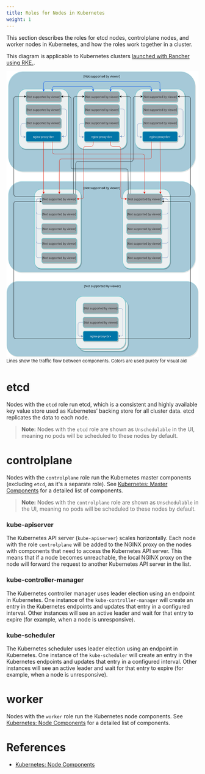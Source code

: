 ```yaml
---
title: Roles for Nodes in Kubernetes
weight: 1
---
```


This section describes the roles for etcd nodes, controlplane nodes, and worker nodes in Kubernetes, and how the roles work together in a cluster.

This diagram is applicable to Kubernetes clusters [launched with Rancher using RKE.]({{<baseurl>}}/rancher/v2.6/en/cluster-provisioning/rke-clusters/).

![Cluster diagram](./assets/img/rancher/clusterdiagram.svg)<br/>
<sup>Lines show the traffic flow between components. Colors are used purely for visual aid</sup>

# etcd

Nodes with the `etcd` role run etcd, which is a consistent and highly available key value store used as Kubernetes’ backing store for all cluster data. etcd replicates the data to each node.

>**Note:** Nodes with the `etcd` role are shown as `Unschedulable` in the UI, meaning no pods will be scheduled to these nodes by default.

# controlplane

Nodes with the `controlplane` role run the Kubernetes master components (excluding `etcd`, as it's a separate role). See [Kubernetes: Master Components](https://kubernetes.io/docs/concepts/overview/components/#master-components) for a detailed list of components.

>**Note:** Nodes with the `controlplane` role are shown as `Unschedulable` in the UI, meaning no pods will be scheduled to these nodes by default.

### kube-apiserver

The Kubernetes API server (`kube-apiserver`) scales horizontally. Each node with the role `controlplane` will be added to the NGINX proxy on the nodes with components that need to access the Kubernetes API server. This means that if a node becomes unreachable, the local NGINX proxy on the node will forward the request to another Kubernetes API server in the list.

### kube-controller-manager

The Kubernetes controller manager uses leader election using an endpoint in Kubernetes. One instance of the `kube-controller-manager` will create an entry in the Kubernetes endpoints and updates that entry in a configured interval. Other instances will see an active leader and wait for that entry to expire (for example, when a node is unresponsive).

### kube-scheduler

The Kubernetes scheduler uses leader election using an endpoint in Kubernetes. One instance of the `kube-scheduler` will create an entry in the Kubernetes endpoints and updates that entry in a configured interval. Other instances will see an active leader and wait for that entry to expire (for example, when a node is unresponsive).

# worker

Nodes with the `worker` role run the Kubernetes node components. See [Kubernetes: Node Components](https://kubernetes.io/docs/concepts/overview/components/#node-components) for a detailed list of components.

# References

* [Kubernetes: Node Components](https://kubernetes.io/docs/concepts/overview/components/#node-components)